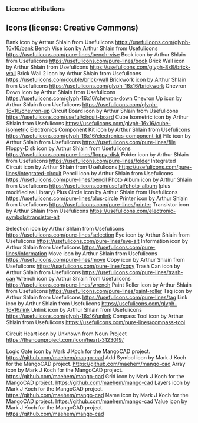 ### License attributions


## Icons (license: Creative Commons)

Bank               icon by Arthur Shlain from Usefulicons  https://usefulicons.com/glyph-16x16/bank
Bench Vise         icon by Arthur Shlain from Usefulicons  https://usefulicons.com/pure-lines/bench-vise
Book               icon by Arthur Shlain from Usefulicons  https://usefulicons.com/pure-lines/book
Brick Wall         icon by Arthur Shlain from Usefulicons  https://usefulicons.com/glyph-8x8/brick-wall
Brick Wall 2       icon by Arthur Shlain from Usefulicons  https://usefulicons.com/double/brick-wall
Brickwork          icon by Arthur Shlain from Usefulicons  https://usefulicons.com/glyph-16x16/brickwork
Chevron Down       icon by Arthur Shlain from Usefulicons  https://usefulicons.com/glyph-16x16/chevron-down
Chevron Up         icon by Arthur Shlain from Usefulicons  https://usefulicons.com/glyph-16x16/chevron-up
Circuit Board      icon by Arthur Shlain from Usefulicons  https://usefulicons.com/useful/circuit-board
Cube Isometric     icon by Arthur Shlain from Usefulicons  https://usefulicons.com/glyph-16x16/cube-isometric
Electronics Component Kit 
                   icon by Arthur Shlain from Usefulicons  https://usefulicons.com/glyph-16x16/electronics-component-kit
File               icon by Arthur Shlain from Usefulicons  https://usefulicons.com/pure-lines/file
Floppy-Disk        icon by Arthur Shlain from Usefulicons  https://usefulicons.com/pure-lines/floppy-disk
Folder             icon by Arthur Shlain from Usefulicons  https://usefulicons.com/pure-lines/folder
Integrated Circuit icon by Arthur Shlain from Usefulicons  https://usefulicons.com/pure-lines/integrated-circuit
Pencil             icon by Arthur Shlain from Usefulicons  https://usefulicons.com/pure-lines/pencil
Photo Album        icon by Arthur Shlain from Usefulicons  https://usefulicons.com/useful/photo-album (plus modified as Library)
Plus Circle        icon by Arthur Shlain from Usefulicons  https://usefulicons.com/pure-lines/plus-circle
Printer            icon by Arthur Shlain from Usefulicons  https://usefulicons.com/pure-lines/printer
Transistor         icon by Arthur Shlain from Usefulicons  https://usefulicons.com/electronic-symbols/transistor-alt

Selection          icon by Arthur Shlain from Usefulicons  https://usefulicons.com/pure-lines/selection
Eye                icon by Arthur Shlain from Usefulicons  https://usefulicons.com/pure-lines/eye-alt
Information        icon by Arthur Shlain from Usefulicons  https://usefulicons.com/pure-lines/information
Move               icon by Arthur Shlain from Usefulicons  https://usefulicons.com/pure-lines/move
Copy               icon by Arthur Shlain from Usefulicons  https://usefulicons.com/pure-lines/copy
Trash Can          icon by Arthur Shlain from Usefulicons  https://usefulicons.com/pure-lines/trash-can
Wrench             icon by Arthur Shlain from Usefulicons  https://usefulicons.com/pure-lines/wrench
Paint Roller       icon by Arthur Shlain from Usefulicons  https://usefulicons.com/pure-lines/paint-roller
Tag                icon by Arthur Shlain from Usefulicons  https://usefulicons.com/pure-lines/tag
Link               icon by Arthur Shlain from Usefulicons  https://usefulicons.com/glyph-16x16/link
Unlink             icon by Arthur Shlain from Usefulicons  https://usefulicons.com/glyph-16x16/unlink
Compass Tool       icon by Arthur Shlain from Usefulicons  https://usefulicons.com/pure-lines/compass-tool

Circuit Heart      icon by Unknown from Noun Project   https://thenounproject.com/icon/heart-3123019/

Logic Gate         icon by Mark J Koch for the MangoCAD project. https://github.com/maehem/mango-cad
Add Symbol         icon by Mark J Koch for the MangoCAD project. https://github.com/maehem/mango-cad
Array              icon by Mark J Koch for the MangoCAD project. https://github.com/maehem/mango-cad
Grid               icon by Mark J Koch for the MangoCAD project. https://github.com/maehem/mango-cad
Layers             icon by Mark J Koch for the MangoCAD project. https://github.com/maehem/mango-cad
Name               icon by Mark J Koch for the MangoCAD project. https://github.com/maehem/mango-cad
Value              icon by Mark J Koch for the MangoCAD project. https://github.com/maehem/mango-cad

